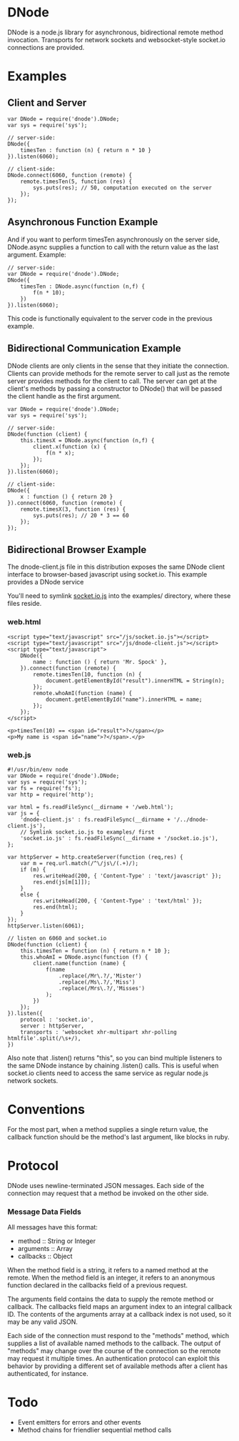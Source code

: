 DNode
=====

DNode is a node.js library for asynchronous, bidirectional remote method invocation.
Transports for network sockets and websocket-style socket.io connections are
provided.

Examples
========

Client and Server
-----------------

    var DNode = require('dnode').DNode;
    var sys = require('sys');
    
    // server-side:
    DNode({
        timesTen : function (n) { return n * 10 }
    }).listen(6060);
    
    // client-side:
    DNode.connect(6060, function (remote) {
        remote.timesTen(5, function (res) {
            sys.puts(res); // 50, computation executed on the server
        });
    });

Asynchronous Function Example
-----------------------------

And if you want to perform timesTen asynchronously on the server side,
DNode.async supplies a function to call with the return value as the last
argument. Example:

    // server-side:
    var DNode = require('dnode').DNode;
    DNode({
        timesTen : DNode.async(function (n,f) {
            f(n * 10);
        })
    }).listen(6060);

This code is functionally equivalent to the server code in the previous example.

Bidirectional Communication Example
-----------------------------------

DNode clients are only clients in the sense that they initiate the connection.
Clients can provide methods for the remote server to call just as the remote
server provides methods for the client to call. The server can get at the
client's methods by passing a constructor to DNode() that will be passed the
client handle as the first argument. 

    var DNode = require('dnode').DNode;
    var sys = require('sys');
    
    // server-side:
    DNode(function (client) {
        this.timesX = DNode.async(function (n,f) {
            client.x(function (x) {
                f(n * x);
            });
        });
    }).listen(6060);
    
    // client-side:
    DNode({
        x : function () { return 20 }
    }).connect(6060, function (remote) {
        remote.timesX(3, function (res) {
            sys.puts(res); // 20 * 3 == 60
        });
    });


Bidirectional Browser Example
-----------------------------

The dnode-client.js file in this distribution exposes the same DNode client
interface to browser-based javascript using socket.io. This example provides a
DNode service

You'll need to symlink [socket.io.js](http://github.com/LearnBoost/Socket.IO)
into the examples/ directory, where these files reside.

### web.html

    <script type="text/javascript" src="/js/socket.io.js"></script>
    <script type="text/javascript" src="/js/dnode-client.js"></script>
    <script type="text/javascript">
        DNode({
            name : function () { return 'Mr. Spock' },
        }).connect(function (remote) {
            remote.timesTen(10, function (n) {
                document.getElementById("result").innerHTML = String(n);
            });
            remote.whoAmI(function (name) {
                document.getElementById("name").innerHTML = name;
            });
        });
    </script>

    <p>timesTen(10) == <span id="result">?</span></p>
    <p>My name is <span id="name">?</span>.</p>

### web.js
    
    #!/usr/bin/env node
    var DNode = require('dnode').DNode;
    var sys = require('sys');
    var fs = require('fs');
    var http = require('http');

    var html = fs.readFileSync(__dirname + '/web.html');
    var js = {
        'dnode-client.js' : fs.readFileSync(__dirname + '/../dnode-client.js'),
        // Symlink socket.io.js to examples/ first
        'socket.io.js' : fs.readFileSync(__dirname + '/socket.io.js'),
    };

    var httpServer = http.createServer(function (req,res) {
        var m = req.url.match(/^\/js\/(.+)/);
        if (m) {
            res.writeHead(200, { 'Content-Type' : 'text/javascript' });
            res.end(js[m[1]]);
        }
        else {
            res.writeHead(200, { 'Content-Type' : 'text/html' });
            res.end(html);
        }
    });
    httpServer.listen(6061);

    // listen on 6060 and socket.io
    DNode(function (client) {
        this.timesTen = function (n) { return n * 10 };
        this.whoAmI = DNode.async(function (f) {
            client.name(function (name) {
                f(name
                    .replace(/Mr\.?/,'Mister')
                    .replace(/Ms\.?/,'Miss')
                    .replace(/Mrs\.?/,'Misses')
                );
            })
        });
    }).listen({
        protocol : 'socket.io',
        server : httpServer,
        transports : 'websocket xhr-multipart xhr-polling htmlfile'.split(/\s+/),
    })

Also note that .listen() returns "this", so you can bind multiple listeners to
the same DNode instance by chaining .listen() calls. This is useful when
socket.io clients need to access the same service as regular node.js network
sockets.

Conventions
===========

For the most part, when a method supplies a single return value, the callback
function should be the method's last argument, like blocks in ruby.

Protocol
========

DNode uses newline-terminated JSON messages. Each side of the connection may
request that a method be invoked on the other side.

### Message Data Fields

All messages have this format:
* method :: String or Integer
* arguments :: Array
* callbacks :: Object

When the method field is a string, it refers to a named method at the remote.
When the method field is an integer, it refers to an anonymous function
declared in the callbacks field of a previous request.

The arguments field contains the data to supply the remote method or callback.
The callbacks field maps an argument index to an integral callback ID.
The contents of the arguments array at a callback index is not used, so it may
be any valid JSON.

Each side of the connection must respond to the "methods" method, which supplies
a list of available named methods to the callback. The output of "methods" may
change over the course of the connection so the remote may request it multiple
times. An authentication protocol can exploit this behavior by providing a
different set of available methods after a client has authenticated, for
instance.

Todo
====

* Event emitters for errors and other events
* Method chains for friendlier sequential method calls
